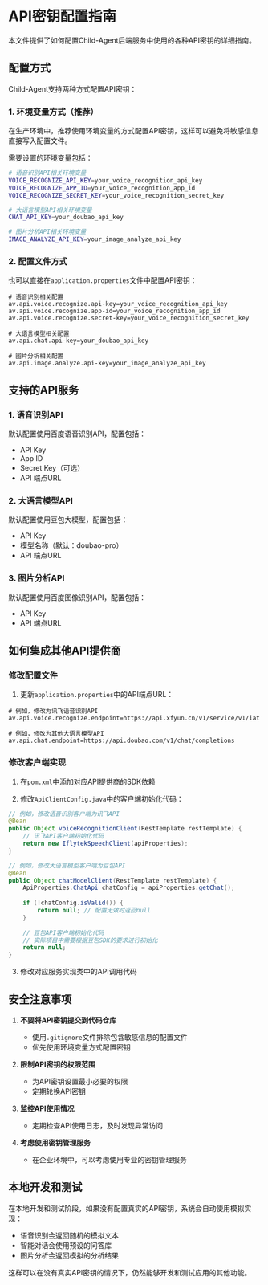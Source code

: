# API密钥配置指南

本文件提供了如何配置Child-Agent后端服务中使用的各种API密钥的详细指南。

## 配置方式

Child-Agent支持两种方式配置API密钥：

### 1. 环境变量方式（推荐）

在生产环境中，推荐使用环境变量的方式配置API密钥，这样可以避免将敏感信息直接写入配置文件。

需要设置的环境变量包括：

```bash
# 语音识别API相关环境变量
VOICE_RECOGNIZE_API_KEY=your_voice_recognition_api_key
VOICE_RECOGNIZE_APP_ID=your_voice_recognition_app_id
VOICE_RECOGNIZE_SECRET_KEY=your_voice_recognition_secret_key

# 大语言模型API相关环境变量
CHAT_API_KEY=your_doubao_api_key

# 图片分析API相关环境变量
IMAGE_ANALYZE_API_KEY=your_image_analyze_api_key
```

### 2. 配置文件方式

也可以直接在`application.properties`文件中配置API密钥：

```properties
# 语音识别相关配置
av.api.voice.recognize.api-key=your_voice_recognition_api_key
av.api.voice.recognize.app-id=your_voice_recognition_app_id
av.api.voice.recognize.secret-key=your_voice_recognition_secret_key

# 大语言模型相关配置
av.api.chat.api-key=your_doubao_api_key

# 图片分析相关配置
av.api.image.analyze.api-key=your_image_analyze_api_key
```

## 支持的API服务

### 1. 语音识别API

默认配置使用百度语音识别API，配置包括：
- API Key
- App ID
- Secret Key（可选）
- API 端点URL

### 2. 大语言模型API

默认配置使用豆包大模型，配置包括：
- API Key
- 模型名称（默认：doubao-pro）
- API 端点URL

### 3. 图片分析API

默认配置使用百度图像识别API，配置包括：
- API Key
- API 端点URL

## 如何集成其他API提供商

### 修改配置文件

1. 更新`application.properties`中的API端点URL：

```properties
# 例如，修改为讯飞语音识别API
av.api.voice.recognize.endpoint=https://api.xfyun.cn/v1/service/v1/iat

# 例如，修改为其他大语言模型API
av.api.chat.endpoint=https://api.doubao.com/v1/chat/completions
```

### 修改客户端实现

1. 在`pom.xml`中添加对应API提供商的SDK依赖

2. 修改`ApiClientConfig.java`中的客户端初始化代码：

```java
// 例如，修改语音识别客户端为讯飞API
@Bean
public Object voiceRecognitionClient(RestTemplate restTemplate) {
    // 讯飞API客户端初始化代码
    return new IflytekSpeechClient(apiProperties);
}

// 例如，修改大语言模型客户端为豆包API
@Bean
public Object chatModelClient(RestTemplate restTemplate) {
    ApiProperties.ChatApi chatConfig = apiProperties.getChat();
    
    if (!chatConfig.isValid()) {
        return null; // 配置无效时返回null
    }
    
    // 豆包API客户端初始化代码
    // 实际项目中需要根据豆包SDK的要求进行初始化
    return null;
}
```

3. 修改对应服务实现类中的API调用代码

## 安全注意事项

1. **不要将API密钥提交到代码仓库**
   - 使用`.gitignore`文件排除包含敏感信息的配置文件
   - 优先使用环境变量方式配置密钥

2. **限制API密钥的权限范围**
   - 为API密钥设置最小必要的权限
   - 定期轮换API密钥

3. **监控API使用情况**
   - 定期检查API使用日志，及时发现异常访问

4. **考虑使用密钥管理服务**
   - 在企业环境中，可以考虑使用专业的密钥管理服务

## 本地开发和测试

在本地开发和测试阶段，如果没有配置真实的API密钥，系统会自动使用模拟实现：

- 语音识别会返回随机的模拟文本
- 智能对话会使用预设的问答库
- 图片分析会返回模拟的分析结果

这样可以在没有真实API密钥的情况下，仍然能够开发和测试应用的其他功能。
